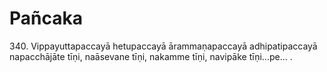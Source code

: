 # Pañcaka

340\. Vippayuttapaccayā hetupaccayā ārammaṇapaccayā adhipatipaccayā napacchājāte tīṇi, naāsevane tīṇi, nakamme tīṇi, navipāke tīṇi…pe… .
